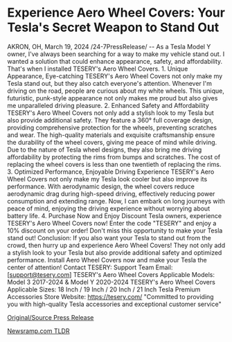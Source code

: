 # Experience Aero Wheel Covers: Your Tesla's Secret Weapon to Stand Out

AKRON, OH, March 19, 2024 /24-7PressRelease/ -- As a Tesla Model Y owner, I've always been searching for a way to make my vehicle stand out. I wanted a solution that could enhance appearance, safety, and affordability. That's when I installed TESERY's Aero Wheel Covers.  1. Unique Appearance, Eye-catching TESERY's Aero Wheel Covers not only make my Tesla stand out, but they also catch everyone's attention. Whenever I'm driving on the road, people are curious about my white wheels. This unique, futuristic, punk-style appearance not only makes me proud but also gives me unparalleled driving pleasure.  2. Enhanced Safety and Affordability TESERY's Aero Wheel Covers not only add a stylish look to my Tesla but also provide additional safety. They feature a 360° full coverage design, providing comprehensive protection for the wheels, preventing scratches and wear. The high-quality materials and exquisite craftsmanship ensure the durability of the wheel covers, giving me peace of mind while driving. Due to the nature of Tesla wheel designs, they also bring me driving affordability by protecting the rims from bumps and scratches. The cost of replacing the wheel covers is less than one twentieth of replacing the rims.  3. Optimized Performance, Enjoyable Driving Experience TESERY's Aero Wheel Covers not only make my Tesla look cooler but also improve its performance. With aerodynamic design, the wheel covers reduce aerodynamic drag during high-speed driving, effectively reducing power consumption and extending range. Now, I can embark on long journeys with peace of mind, enjoying the driving experience without worrying about battery life.  4. Purchase Now and Enjoy Discount Tesla owners, experience TESERY's Aero Wheel Covers now! Enter the code "TESERY" and enjoy a 10% discount on your order! Don't miss this opportunity to make your Tesla stand out!  Conclusion: If you also want your Tesla to stand out from the crowd, then hurry up and experience Aero Wheel Covers! They not only add a stylish look to your Tesla but also provide additional safety and optimized performance. Install Aero Wheel Covers now and make your Tesla the center of attention!  Contact TESERY: Support Team Email: [support@tesery.com] TESERY's Aero Wheel Covers Applicable Models: Model 3 2017-2024 & Model Y 2020-2024 TESERY's Aero Wheel Covers Applicable Sizes: 18 Inch / 19 Inch / 20 Inch / 21 Inch  Tesla Premium Accessories Store Website: https://tesery.com/ "Committed to providing you with high-quality Tesla accessories and exceptional customer service" 

[Original/Source Press Release](https://www.24-7pressrelease.com/press-release/509339/experience-aero-wheel-covers-your-teslas-secret-weapon-to-stand-out) 

[Newsramp.com TLDR](https://newsramp.com/None) 